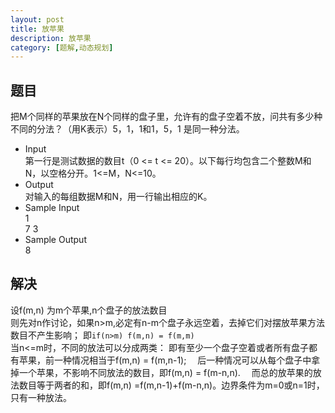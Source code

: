 ```yaml
---
layout: post
title: 放苹果
description: 放苹果
category: [题解,动态规划]
---
```

## 题目
把M个同样的苹果放在N个同样的盘子里，允许有的盘子空着不放，问共有多少种不同的分法？（用K表示）5，1，1和1，5，1 是同一种分法。
* Input  
第一行是测试数据的数目t（0 <= t <= 20）。以下每行均包含二个整数M和N，以空格分开。1<=M，N<=10。
* Output  
对输入的每组数据M和N，用一行输出相应的K。
* Sample Input  
1  
7 3  
* Sample Output  
8  
## 解决
设f(m,n) 为m个苹果,n个盘子的放法数目  
则先对n作讨论，如果n>m,必定有n-m个盘子永远空着，去掉它们对摆放苹果方法数目不产生影响；
即`if(n>m) f(m,n) = f(m,m)`  
当n<=m时，不同的放法可以分成两类：
即有至少一个盘子空着或者所有盘子都有苹果，前一种情况相当于f(m,n) = f(m,n-1);　
后一种情况可以从每个盘子中拿掉一个苹果，不影响不同放法的数目，即f(m,n) = f(m-n,n).　
而总的放苹果的放法数目等于两者的和，即f(m,n) =f(m,n-1)+f(m-n,n)。边界条件为m=0或n=1时，只有一种放法。
